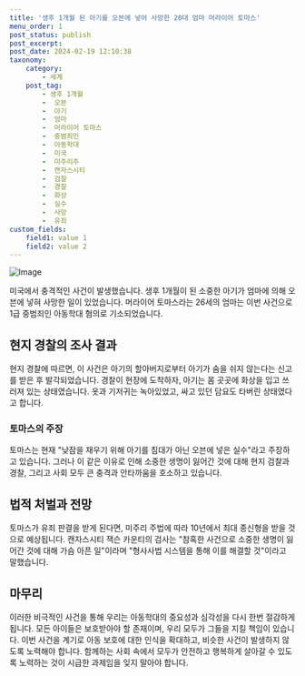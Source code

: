 ```yaml
---
title: '생후 1개월 된 아기를 오븐에 넣어 사망한 20대 엄마 머라이어 토마스'
menu_order: 1
post_status: publish
post_excerpt: 
post_date: 2024-02-19 12:10:38
taxonomy:
    category:
        - 세계
    post_tag:
        - 생후 1개월
        -  오븐
        -  아기
        -  엄마
        -  머라이어 토마스
        -  중범죄인
        -  아동학대
        -  미국
        -  미주리주
        -  캔자스시티
        -  검찰
        -  경찰
        -  화상
        -  실수
        -  사망
        -  유죄
custom_fields:
    field1: value 1
    field2: value 2
---
```


![Image](https://imgnews.pstatic.net/image/016/2024/02/13/20240213050007_0_20240213063001052.jpg?type=w647)

미국에서 충격적인 사건이 발생했습니다. 생후 1개월이 된 소중한 아기가 엄마에 의해 오븐에 넣혀 사망한 일이 있었습니다. 머라이어 토마스라는 26세의 엄마는 이번 사건으로 1급 중범죄인 아동학대 혐의로 기소되었습니다.
## 현지 경찰의 조사 결과
현지 경찰에 따르면, 이 사건은 아기의 할아버지로부터 아기가 숨을 쉬지 않는다는 신고를 받은 후 발각되었습니다. 경찰이 현장에 도착하자, 아기는 몸 곳곳에 화상을 입고 쓰러져 있는 상태였습니다. 옷과 기저귀는 녹아있었고, 싸고 있던 담요도 타버린 상태였다고 합니다.
### 토마스의 주장
토마스는 현재 "낮잠을 재우기 위해 아기를 침대가 아닌 오븐에 넣은 실수"라고 주장하고 있습니다. 그러나 이 같은 이유로 인해 소중한 생명이 잃어간 것에 대해 현지 검찰과 경찰, 그리고 사회 모두 큰 충격과 안타까움을 호소하고 있습니다.
## 법적 처벌과 전망
토마스가 유죄 판결을 받게 된다면, 미주리 주법에 따라 10년에서 최대 종신형을 받을 것으로 예상됩니다. 캔자스시티 잭슨 카운티의 검사는 "참혹한 사건으로 소중한 생명이 잃어간 것에 대해 가슴 아픈 일"이라며 "형사사법 시스템을 통해 이를 해결할 것"이라고 말했습니다.
## 마무리
이러한 비극적인 사건을 통해 우리는 아동학대의 중요성과 심각성을 다시 한번 절감하게 됩니다. 모든 아이들은 보호받아야 할 존재이며, 우리 모두가 그들을 지킬 책임이 있습니다. 이번 사건을 계기로 아동 보호에 대한 인식을 확대하고, 비슷한 사건이 발생하지 않도록 노력해야 합니다. 함께하는 사회 속에서 모두가 안전하고 행복하게 살아갈 수 있도록 노력하는 것이 시급한 과제임을 잊지 말아야 합니다.
